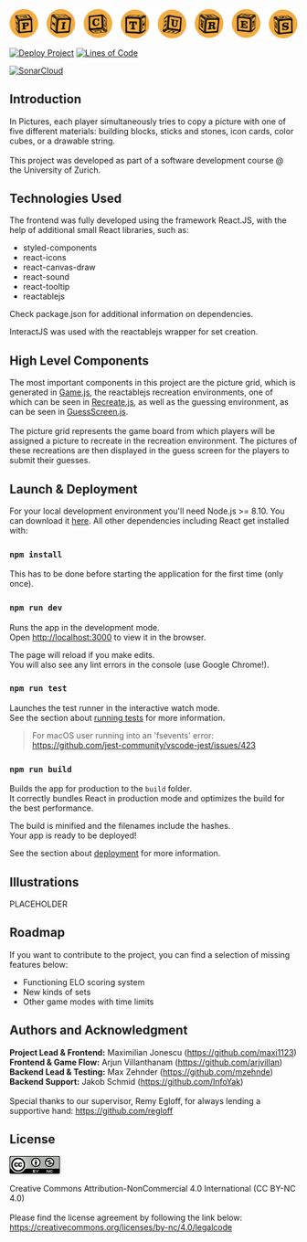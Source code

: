 ![Logo](src/pictures_logo.svg)

[![Deploy Project](https://github.com/sopra-fs21-group-26/client/actions/workflows/deploy.yml/badge.svg)](https://github.com/sopra-fs21-group-26/client/actions/workflows/deploy.yml) [![Lines of Code](https://sonarcloud.io/api/project_badges/measure?project=sopra-fs21-group-26_client&metric=ncloc)](https://sonarcloud.io/dashboard?id=sopra-fs21-group-26_client)

[![SonarCloud](https://sonarcloud.io/images/project_badges/sonarcloud-white.svg)](https://sonarcloud.io/dashboard?id=sopra-fs21-group-26_client)
## Introduction

In Pictures, each player simultaneously tries to copy a picture with one of five different materials: building blocks, sticks and stones, icon cards, color cubes, or a drawable string.
<br/><br/>
This project was developed as part of a software development course @ the University of Zurich.

## Technologies Used

The frontend was fully developed using the framework React.JS, with the help of additional small React libraries, such as:
* styled-components
* react-icons
* react-canvas-draw
* react-sound
* react-tooltip
* reactablejs

Check package.json for additional information on dependencies.

InteractJS was used with the reactablejs wrapper for set creation.

## High Level Components

The most important components in this project are the picture grid, which is 
generated in [Game.js](src/components/game/Game.js), the reactablejs recreation environments, one of which can be seen in [Recreate.js](src/components/game/Recreate.js),
as well as the guessing environment, as can be seen in [GuessScreen.js](src/components/game/GuessScreen.js).
<br>
<br>
The picture grid represents the game board from which players will be assigned a picture to recreate in the recreation environment. The pictures of these recreations are then 
displayed in the guess screen for the players to submit their guesses.

## Launch & Deployment

For your local development environment you'll need Node.js >= 8.10. You can download it [here](https://nodejs.org). All other dependencies including React get installed with:

### `npm install`

This has to be done before starting the application for the first time (only once).

### `npm run dev`

Runs the app in the development mode.<br>
Open [http://localhost:3000](http://localhost:3000) to view it in the browser.

The page will reload if you make edits.<br>
You will also see any lint errors in the console (use Google Chrome!).

### `npm run test`

Launches the test runner in the interactive watch mode.<br>
See the section about [running tests](https://facebook.github.io/create-react-app/docs/running-tests) for more information.

> For macOS user running into an 'fsevents' error: https://github.com/jest-community/vscode-jest/issues/423

### `npm run build`

Builds the app for production to the `build` folder.<br>
It correctly bundles React in production mode and optimizes the build for the best performance.

The build is minified and the filenames include the hashes.<br>
Your app is ready to be deployed!

See the section about [deployment](https://facebook.github.io/create-react-app/docs/deployment) for more information.

## Illustrations

PLACEHOLDER

## Roadmap

If you want to contribute to the project, you can find a selection of missing features below:

* Functioning ELO scoring system
* New kinds of sets
* Other game modes with time limits

## Authors and Acknowledgment

**Project Lead & Frontend:** Maximilian Jonescu (https://github.com/maxi1123)  
**Frontend & Game Flow:** Arjun Villanthanam (https://github.com/arjvillan)  
**Backend Lead & Testing:** Max Zehnder (https://github.com/mzehnde)  
**Backend Support:** Jakob Schmid (https://github.com/InfoYak)  
<br/>
Special thanks to our supervisor, Remy Egloff, for always lending a supportive hand: https://github.com/regloff

## License

![license.png](license.png)

Creative Commons Attribution-NonCommercial 4.0 International (CC BY-NC 4.0)
<br/>
<br/>
Please find the license agreement by following the link below:  
https://creativecommons.org/licenses/by-nc/4.0/legalcode








